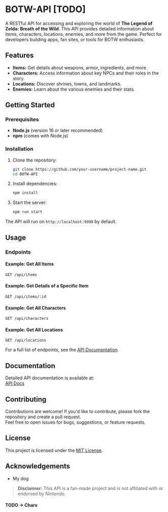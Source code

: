 
# BOTW-API [TODO]

A RESTful API for accessing and exploring the world of **The Legend of Zelda: Breath of the Wild**. This API provides detailed information about items, characters, locations, enemies, and more from the game. Perfect for developers building apps, fan sites, or tools for BOTW enthusiasts.

## Features

- **Items:** Get details about weapons, armor, ingredients, and more.
- **Characters:** Access information about key NPCs and their roles in the story.
- **Locations:** Discover shrines, towns, and landmarks.
- **Enemies:** Learn about the various enemies and their stats.

## Getting Started

### Prerequisites

- **Node.js** (version 16 or later recommended)
- **npm** (comes with Node.js)

### Installation

1. Clone the repository:
    ```bash
    git clone https://github.com/your-username/project-name.git
    cd BOTW-API
    ```

2. Install dependencies:
    ```bash
    npm install
    ```

3. Start the server:
    ```bash
    npm run start
    ```

The API will run on `http://localhost:9990` by default.

## Usage

### Endpoints

#### Example: Get All Items
```http
GET /api/items
```

#### Example: Get Details of a Specific Item
```http
GET /api/items/:id
```

#### Example: Get All Characters
```http
GET /api/characters
```

#### Example: Get All Locations
```http
GET /api/locations
```

For a full list of endpoints, see the [API Documentation](#documentation).

## Documentation

Detailed API documentation is available at:  
[API Docs]()

## Contributing

Contributions are welcome! If you'd like to contribute, please fork the repository and create a pull request.  
Feel free to open issues for bugs, suggestions, or feature requests.

## License

This project is licensed under the [MIT License](LICENSE).

## Acknowledgements

- My dog

> **Disclaimer:** This API is a fan-made project and is not affiliated with or endorsed by Nintendo.


#### TODO -> Chars

